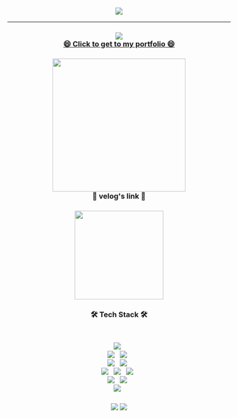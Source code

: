 <h3 align="center">
  <img src="https://capsule-render.vercel.app/api?type=waving&color=auto&height=300&section=header&text=Hyuntall's%20Github&fontSize=90" />
</h3>

<!--
**hyuntall/hyuntall** is a ✨ _special_ ✨ repository because its `README.md` (this file) appears on your GitHub profile.

Here are some ideas to get you started:

- 🔭 I’m currently working on ...
- 🌱 I’m currently learning ...
- 👯 I’m looking to collaborate on ...
- 🤔 I’m looking for help with ...
- 💬 Ask me about ...
- 📫 How to reach me: ...
- 😄 Pronouns: ...
- ⚡ Fun fact: ...
-->
---
<h3 align="center">
  <img src="https://github.com/hyuntall/hyuntall/assets/71054445/e9446168-2e3e-4fe5-a21e-9a1300475b48"/> <br/>
  <b><a href="https://gold-caravel-db2.notion.site/fdc15e462c9f44609efa9f16a4f49952?pvs=4">😄 Click to get to my portfolio 😄<a/></b>
</h3>


<h3 align="center">
  <a href="https://velog.io/@hyuntall">
    <img src="https://github.com/hyuntall/hyuntall/assets/71054445/22603027-0b56-4ef4-8c6d-75117d3c730c" width="300"/>
  </a>
  <br/>
  <b>🤔 velog's link 🤔</b>
</h3>



<h3 align="center">
  <img src="https://img.shields.io/badge/-42 Seoul Cadet-000000?style=flat&logo=42&logoColor=white" width="200"/> 
</h3>


<h3 align="center"><b>🛠 Tech Stack 🛠</b></h3>
</br>
<p align="center">
<img src="https://img.shields.io/badge/Spring-6DB33F?style=flat-square&logo=Spring&logoColor=white"/></a> &nbsp
</br>
<img src="https://img.shields.io/badge/React-61DAFB?style=flat-square&logo=React&logoColor=white"/></a> &nbsp
<img src="https://img.shields.io/badge/Vue.js-4FC08D?style=flat-square&logo=Vue.js&logoColor=white"/></a> &nbsp
</br>
<img src="https://img.shields.io/badge/MySQL-4479A1?style=flat-square&logo=MySQL&logoColor=white"/></a> &nbsp
<img src="https://img.shields.io/badge/Redis-DC382D?style=flat-square&logo=Redis&logoColor=white"/></a> &nbsp
</br>
<img src="https://img.shields.io/badge/Docker-2496ED?style=flat-square&logo=Docker&logoColor=white"/></a> &nbsp 
<img src="https://img.shields.io/badge/Jenkins-D24939?style=flat-square&logo=Jenkins&logoColor=white"/></a> &nbsp 
<img src="https://img.shields.io/badge/NGINX-009639?style=flat-square&logo=NGINX&logoColor=white"/></a> &nbsp 
</br>
<img src="https://img.shields.io/badge/Arduino-00878F?style=flat-square&logo=Arduino&logoColor=white"/></a> &nbsp 
<img src="https://img.shields.io/badge/raspberrypi-A22846?style=flat-square&logo=raspberrypi&logoColor=white"/></a> &nbsp 
</br>
<img src="https://img.shields.io/badge/Lambda-FF9900?style=flat-square&logo=awslambda%20AWS&logoColor=white"/></a> &nbsp </p>

<h3 align="center"> 
  <img src="https://github-readme-stats.vercel.app/api/top-langs/?username=hyuntall&layout=compact&theme=cobalt"/>
  <img src="http://mazassumnida.wtf/api/v2/generate_badge?boj=hyuntall"/>
</h3>
